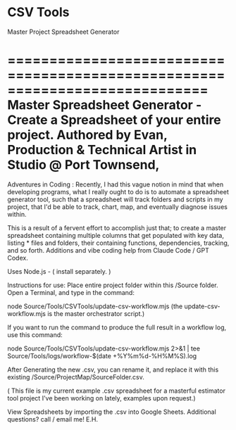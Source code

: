 # CSV Tools
Master Project Spreadsheet Generator

============================================================================
Master Spreadsheet Generator - Create a Spreadsheet of your entire project.
Authored by Evan, Production & Technical Artist in Studio @ Port Townsend, 
============================================================================

Adventures in Coding :  Recently, I had this vague notion in mind that when 
developing programs, what I really ought to do is to automate a spreadsheet 
generator tool, such that a spreadsheet will track folders and scripts in my
project, that I'd be able to track, chart, map, and eventually diagnose issues
within.

This is a result of a fervent effort to accomplish just that;  to create a master
spreadsheet containing multiple columns that get populated with key data, listing * files and folders, their containing functions, dependencies, tracking, and
so forth. Additions and vibe coding help from Claude Code / GPT Codex.

Uses Node.js - ( install separately. )

Instructions for use:
Place entire project folder within this /Source folder.
Open a Terminal, and type in the command:

node Source/Tools/CSVTools/update-csv-workflow.mjs
(the update-csv-workflow.mjs is the master orchestrator script.)

If you want to run the command to produce the full result in a workflow log, use this command:

node Source/Tools/CSVTools/update-csv-workflow.mjs 2>&1 | tee Source/Tools/logs/workflow-$(date +%Y%m%d-%H%M%S).log

After Generating the new .csv, you can rename it, and replace it with this existing
/Source/ProjectMap/SourceFolder.csv.

( This file is my current example .csv spreadsheet for a masterful estimator tool project I've been working on lately, examples upon request.) 

View Spreadsheets by importing the .csv into Google Sheets.
Additional questions?  call / email me!
E.H.
